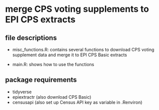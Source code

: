 # merge CPS voting supplements to EPI CPS extracts

## file descriptions

-   misc_functions.R: contains several functions to download CPS voting supplement data and merge it to EPI CPS Basic extracts

-   main.R: shows how to use the functions

## package requirements

-   tidyverse
-   epiextractr (also download CPS Basic)
-   censusapi (also set up Census API key as variable in .Renviron)
